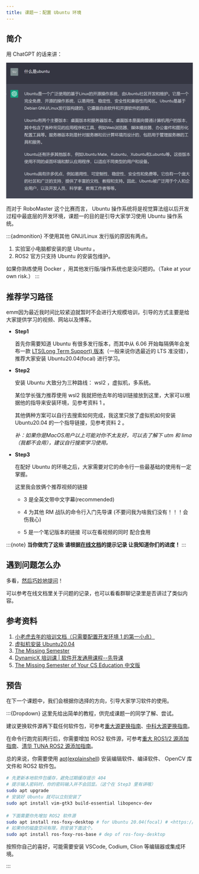 ```yaml
---
title: 课题一：配置 Ubuntu 环境
---
```


## 简介

用 ChatGPT 的话来讲：

![gpt-ubuntu.png](../_image/gpt-ubuntu.png)

而对于 RoboMaster 这个比赛而言， Ubuntu 操作系统将是视觉算法组以后开发过程中最底层的开发环境，课题一的目的是引导大家学习使用 Ubuntu 操作系统。

:::{admonition} 不使用其他 GNU/Linux 发行版的原因有两点。

1. 实验室小电脑都安装的是 Ubuntu 。
2. ROS2 官方只支持 Ubuntu 的安装包维护。

如果你熟练使用 Docker ，用其他发行版/操作系统也是没问题的。（Take at your own risk.）
:::

## 推荐学习路径

emm因为最近我时间比较紧迫就暂时不会进行大规模培训，引导的方式主要是给大家提供学习的视频、网站以及博客。

* **Step1**

  首先你需要知道 Ubuntu 有很多发行版本，而其中从 6.06 开始每隔俩年会发布一款 [LTS(Long Term Support) 版本](https://wiki.ubuntu.com/Releases)（一般来说你选最近的 LTS 准没错），推荐大家安装 Ubuntu20.04(focal) 进行学习。

* **Step2**

  安装 Ubuntu 大致分为三种路线： wsl2 ，虚拟机，多系统。
  
  某位学长强力推荐使用 wsl2 我就把他去年的培训链接放到这里，大家可以根据他的指导来安装环境，见参考资料 1 。
  
  其他俩种方案可以自行去搜索如何完成，我这里只放了虚拟机如何安装 Ubuntu20.04 的一个指导链接，见参考资料 2 。

  *补：如果你是MacOS用户以上可能对你不太友好，可以去了解下 utm 和 lima （我都不会用），建议自行搜索学习使用。*

* **Step3**

  在配好 Ubuntu 的环境之后，大家需要对它的命令行一些最基础的使用有一定掌握。
  
  这里我会放俩个推荐视频的链接
  
  * 3 是全英文带中文字幕(recommended)

  * 4 为其他 RM 战队的命令行入门先导课 (不要问我为啥我们没有！！！会伤我心)

  * 5 是一个笔记版本的链接 可以在看视频的同时 配合食用

:::{note} **当你做完了这些 请根据[在线文档](https://docs.qq.com/sheet/DRGtxQ05PbHRKTXVO)的提示记录 让我知道你们的进度！**
:::

## 遇到问题怎么办

多看，[然后巧妙地提问](/名词解释/提问的智慧.md)！

可以参考在线文档里关于问题的记录，也可以看看群聊记录里是否讲过了类似内容。

## 参考资料

1. [小老虎去年的培训文档（只需要配置开发环境 1 的第一小点）](/培训/2022夏/嵌软算法组/环境安装.md)
2. [虚拟机安装 Ubuntu20.04](https://zhuanlan.zhihu.com/p/141033713)
3. [The Missing Semester](https://www.bilibili.com/video/BV1x7411H7wa/)
4. [DynamicX 培训课 | 软件开发通用课程--先导课](https://www.bilibili.com/video/BV1oQ4y1i7zA)
5. [The Missing Semester of Your CS Education 中文版](https://missing-semester-cn.github.io/)

## 预告

在下一个课题中，我们会根据你选择的方向，引导大家学习软件的使用。

:::{Dropdown} 这里先给出简单的教程，供完成课题一的同学了解、尝试。

建议更换软件源再下载任何软件包，可参考[重大源更换指南](https://mirrors.cqu.edu.cn/wiki/mirror-wiki/ubuntu/)、[中科大源更换指南](https://mirrors.ustc.edu.cn/help/ubuntu.html)。

在命令行跑完前两行后，你需要增加 ROS2 软件源，可参考[重大 ROS1/2 源添加指南](https://mirrors.cqu.edu.cn/wiki/mirror-wiki/ros/)、[清华 TUNA ROS2 源添加指南](https://mirrors.tuna.tsinghua.edu.cn/help/ros2/)。

总的来说，你需要使用 [apt](https://manpages.ubuntu.com/manpages/xenial/man8/apt.8.html)([explainshell](https://explainshell.com/explain?cmd=sudo+apt+upgrade)) 安装编辑软件、编译软件、 OpenCV 库文件和 ROS2 软件包。

```sh
# 先更新本地软件包缓存，避免过期缓存提示 404
# 提示输入密码时，你的密码输入并不会回显。（这个在 Step3 里有讲哦）
sudo apt upgrade
# 安装好 Ubuntu 就可以立刻安装了
sudo apt install vim-gtk3 build-essential libopencv-dev

# 下面需要你先增加 ROS2 软件源
sudo apt install ros-foxy-desktop # for Ubuntu 20.04(focal) # <https://www.ros.org/reps/rep-2000.html>
# 如果你的磁盘空间有限，则安装下面这个。
sudo apt install ros-foxy-ros-base # dep of ros-foxy-desktop
```

按照你自己的喜好，可能需要安装 VSCode, Codium, Clion 等编辑器或集成环境。

:::